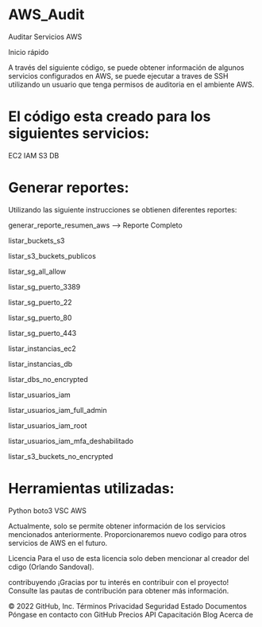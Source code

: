 # AWS_Audit
Auditar Servicios AWS


Inicio rápido

A través del siguiente código, se puede obtener información de algunos servicios configurados en AWS, se puede ejecutar a traves de SSH utilizando un usuario que tenga permisos de auditoria en el ambiente AWS.

# El código esta creado para los siguientes servicios:
EC2
IAM
S3
DB

# Generar reportes:
Utilizando las siguiente instrucciones se obtienen diferentes reportes:

generar_reporte_resumen_aws --> Reporte Completo

listar_buckets_s3

listar_s3_buckets_publicos

listar_sg_all_allow

listar_sg_puerto_3389

listar_sg_puerto_22

listar_sg_puerto_80

listar_sg_puerto_443

listar_instancias_ec2

listar_instancias_db

listar_dbs_no_encrypted

listar_usuarios_iam

listar_usuarios_iam_full_admin

listar_usuarios_iam_root

listar_usuarios_iam_mfa_deshabilitado

listar_s3_buckets_no_encrypted

# Herramientas utilizadas:
Python
boto3 
VSC
AWS

Actualmente, solo se permite obtener información de los servicios mencionados anteriormente. Proporcionaremos nuevo codigo para otros servicios de AWS en el futuro.

Licencia
Para el uso de esta licencia solo deben mencionar al creador del cdigo (Orlando Sandoval).

contribuyendo
¡Gracias por tu interés en contribuir con el proyecto! Consulte las pautas de contribución para obtener más información.

© 2022 GitHub, Inc.
Términos
Privacidad
Seguridad
Estado
Documentos
Póngase en contacto con GitHub
Precios
API
Capacitación
Blog
Acerca de
